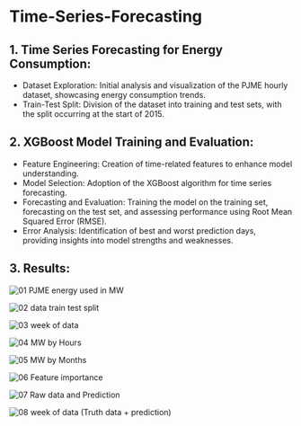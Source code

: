 # Time-Series-Forecasting

## 1. Time Series Forecasting for Energy Consumption:
* Dataset Exploration: Initial analysis and visualization of the PJME hourly dataset, showcasing energy consumption trends.
* Train-Test Split: Division of the dataset into training and test sets, with the split occurring at the start of 2015.

## 2. XGBoost Model Training and Evaluation:
* Feature Engineering: Creation of time-related features to enhance model understanding.
* Model Selection: Adoption of the XGBoost algorithm for time series forecasting.
* Forecasting and Evaluation: Training the model on the training set, forecasting on the test set, and assessing performance using Root Mean Squared Error (RMSE).
* Error Analysis: Identification of best and worst prediction days, providing insights into model strengths and weaknesses.
  
## 3. Results:

![01  PJME energy used in MW](https://github.com/ArpitaSatsangi/Time-Series-Forecasting/assets/107709451/cb4caeaa-4fa9-407b-8aa2-2791c0fc7959)

![02  data train   test split](https://github.com/ArpitaSatsangi/Time-Series-Forecasting/assets/107709451/e468b603-d950-4a21-897c-5660dd20ffaa)

![03  week of data](https://github.com/ArpitaSatsangi/Time-Series-Forecasting/assets/107709451/ce7ebb00-70ad-4249-bc0f-0dd27dedcca2)

![04  MW by Hours](https://github.com/ArpitaSatsangi/Time-Series-Forecasting/assets/107709451/8cdaeedd-57b3-40a3-a289-d87e8133fa41)

![05  MW by Months](https://github.com/ArpitaSatsangi/Time-Series-Forecasting/assets/107709451/7ef363d5-4c79-470a-a847-52ef6a2783dd)

![06  Feature importance](https://github.com/ArpitaSatsangi/Time-Series-Forecasting/assets/107709451/c06c2561-d4a3-4dbb-93ab-61d22cb90a82)

![07  Raw data and Prediction](https://github.com/ArpitaSatsangi/Time-Series-Forecasting/assets/107709451/2145567d-5e8c-4743-aefe-2f8b1421ba6a)

![08  week of data (Truth data + prediction)](https://github.com/ArpitaSatsangi/Time-Series-Forecasting/assets/107709451/5a5ba5bb-ccfd-4663-99fd-cd632e87a947)
